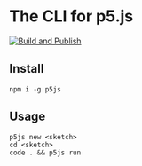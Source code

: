 # The CLI for p5.js

[![Build and Publish](https://github.com/archtaurus/p5js-cli/actions/workflows/publish.yml/badge.svg)](https://github.com/archtaurus/p5js-cli/actions/workflows/publish.yml)

## Install

``` shell
npm i -g p5js
```

## Usage

``` shell
p5js new <sketch>
cd <sketch>
code . && p5js run
```
